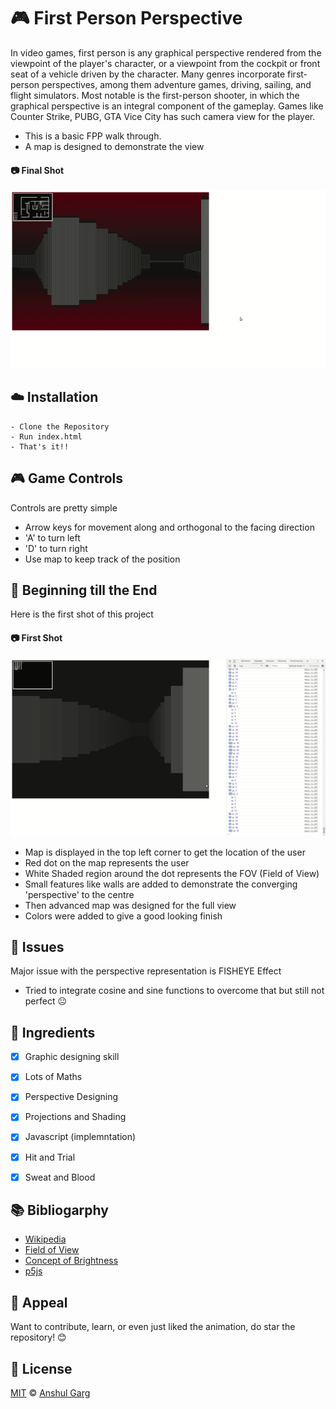 # :video_game: First Person Perspective 

In video games, first person is any graphical perspective rendered from the viewpoint of the player's character, or a viewpoint from the cockpit or front seat of a vehicle driven by the character. Many genres incorporate first-person perspectives, among them adventure games, driving, sailing, and flight simulators. Most notable is the first-person shooter, in which the graphical perspective is an integral component of the gameplay.
Games like Counter Strike, PUBG, GTA Vice City has such camera view for the player.

- This is a basic FPP walk through.
- A map is designed to demonstrate the view

#### :camera: Final Shot 

![GIF](https://github.com/garganshul108/first-person-perspective/blob/master/screenshots/FPP_second_shot.gif)

## :cloud: Installation

```shell
- Clone the Repository
- Run index.html
- That's it!!
```
## :video_game: Game Controls

Controls are pretty simple
- Arrow keys for movement along and orthogonal to the facing direction
- 'A' to turn left
- 'D' to turn right
- Use map to keep track of the position

## :beginner: Beginning till the End

Here is the first shot of this project
#### :camera: First Shot

![GIF](https://github.com/garganshul108/first-person-perspective/blob/master/screenshots/FPP_First_SHOT.gif)
- Map is displayed in the top left corner to get the location of the user
- Red dot on the map represents the user
- White Shaded region around the dot represents the FOV (Field of View)
- Small features like walls are added to demonstrate the converging 'perspective' to the centre
- Then advanced map was designed for the full view
- Colors were added to give a good looking finish

## :hammer: Issues

Major issue with the perspective representation is FISHEYE Effect
- Tried to integrate cosine and sine functions to overcome that but still not perfect :neutral_face: 

## :pushpin: Ingredients

- [x] Graphic designing skill
- [x] Lots of Maths
- [x] Perspective Designing
- [x] Projections and Shading
- [x] Javascript (implemntation)
- [x] Hit and Trial
- [x] Sweat and Blood


## :books: Bibliogarphy
- [Wikipedia](https://en.wikipedia.org/wiki/First-person_(gaming))
- [Field of View](https://whatis.techtarget.com/definition/field-of-view-FOV)
- [Concept of Brightness](http://www.astronomy.ohio-state.edu/~pogge/Ast162/Unit1/bright.html)
- [p5js](https://p5js.org/reference/)

## :star2: Appeal

Want to contribute, learn, or even just liked the animation, do star the repository! :blush:

## :scroll: License

[MIT](https://github.com/garganshul108/first-person-perspective/blob/master/LICENSE) © [Anshul Garg](https://github.com/garganshul108)
